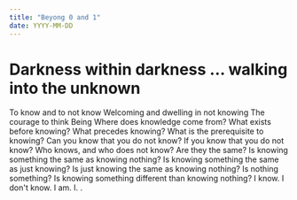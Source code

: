 ```yaml
---
title: "Beyong 0 and 1"
date: YYYY-MM-DD
---
```


# Darkness within darkness ... walking into the unknown
To know and to not know
Welcoming and dwelling in not knowing
The courage to think
Being
Where does knowledge come from?
What exists before knowing?
What precedes knowing?
What is the prerequisite to knowing?
Can you know that you do not know?
If you know that you do not know?
Who knows, and who does not know?
Are they the same?
Is knowing something the same as knowing nothing?
Is knowing something the same as just knowing?
Is just knowing the same as knowing nothing?
Is nothing something?
Is knowing something different than knowing nothing?
I know. I don't know. I am. I. .
